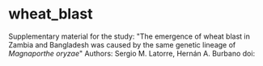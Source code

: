 # wheat_blast

Supplementary material for the study:
"The emergence of wheat blast in Zambia and Bangladesh was caused by the same genetic lineage of *Magnaporthe oryzae*"
Authors: Sergio M. Latorre, Hernán A. Burbano
doi: 

